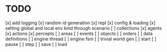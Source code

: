 # TODO

[x] add logging
[x] random id generation
[x] repl
[x] config & loading
[x] setting global and local env kind through scenario
[ ] collections
  [x] agents
  [x] actions
  [x] percepts
  [ ] areas
  [ ] events
  [ ] objects
  [ ] orders
[ ] data definitions
[ ] engine thread
[ ] engine fsm
[ ] trivial world gen
[ ] start
[ ] pause
[ ] step
[ ] save
[ ] load
